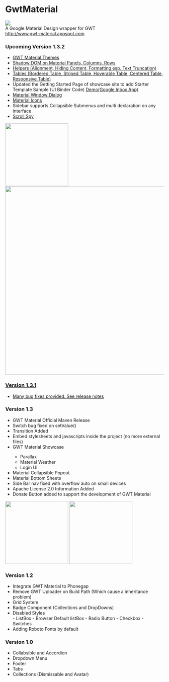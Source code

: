 # GwtMaterial

<img src="http://gwt-material.appspot.com/bin/ic_gwt_logo.png" />
<br/>
A Google Material Design wrapper for GWT <br>
<a href="www.gwt-material.appspot.com">http://www.gwt-material.appspot.com</a>
<h3>Upcoming Version 1.3.2</h3>
<ul>
 <li><a href="http://gwt-material.appspot.com/#theme" >GWT Material Themes</a></li>
 <li><a href="http://gwt-material.appspot.com/#shadow">Shadow DOM on Material Panels, Columns, Rows</a></li>
 <li><a href="http://gwt-material.appspot.com/#helper">Helpers (Alignment, Hiding Content, Formatting esp. Text Truncation)</a></li>
 <li><a href="http://gwt-material.appspot.com/#table">Tables (Bordered Table, Striped Table, Hoverable Table, Centered Table, Responsive Table)</a></li>
 <li>Updated the Getting Started Page of showcase site to add Starter Template Sample (UI Binder Code) <a href="http://gwt-material-starter.appspot.com">Demo(Google Inbox App)</a></li>
 <li><a href="http://gwt-material.appspot.com/#dialogs">Material Window Dialog</a></li>
 <li><a href="http://gwt-material.appspot.com/#icons">Material Icons</a></li>
 <li>Sidebar supports Collapsible Submenus and multi declaration on any interface</li>
 <li><a href="http://gwt-material.appspot.com/#scrollspy">Scroll Spy</li></li>
</ul>

 <img src="http://gwt-material.appspot.com/bin/starter.gif" width="200px"/>
 <img src="http://gwt-material.appspot.com/bin/starter-desktop.png" width="600px"/>
<h3>Version 1.3.1</h3>
<ul>
 <li>Many bug fixes provided. <a href='https://github.com/GwtMaterialDesign/gwt-material/releases/tag/gwt-material-1.3.1'>See release notes</a></li>
</ul>
<h3>Version 1.3</h3>
<ul>
<li>GWT Material Official Maven Release</li>
<li>Switch bug fixed on setValue()</li>
<li>Transition Added</li>
<li>Embed stylesheets and javascripts inside the project (no more external files)</li>
<li>GWT Material Showcase</li>
	<ul>
		<li>Parallax</li>
		<li>Material Weather</li>
		<li>Login UI</li>
	</ul>
</li>
<li>Material Collapsible Popout</li>
<li>Material Bottom Sheets</li>
<li>Side Bar nav fixed with overflow auto on small devices</li>
<li>Apache License 2.0  Information Added</li>
<li>Donate Button added to support the development of GWT Material</li>
</ul>
<img src="http://gwt-material.appspot.com/bin/weather.gif" width="200px"/>
<img src="http://gwt-material.appspot.com/bin/parallax.gif" width="200px"/>

<h3>Version 1.2</h3>
<ul>
<li>Integrate GWT Material to Phonegap</li>
<li>Remove GWT Uploader on Build Path (Which cause a inheritance problem)</li>
<li>Grid System</li>
<li>Badge Component (Collections and DropDowns)</li>
<li>Disabled Styles</li>
 - ListBox
 - Browser Default listBox
 - Radio Button
 - Checkbox
 - Switches
<li>Adding Roboto Fonts by default</li>
</ul>

<h3>Version 1.0 </h3>
<ul>
<li>Collabsible and Accordion</li>
<li>Dropdown Menu</li>
<li>Footer</li>
<li>Tabs</li>
<li>Collections (Dismissable and Avatar)</li>
</ul>
